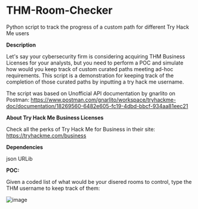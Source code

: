# THM-Room-Checker

Python script to track the progress of a custom path for different Try Hack Me users


**Description**

Let's say your cybersecurity firm is considering acquiring THM Business Licenses for your analysts, but you need to perform a POC and simulate how would you keep track of custom curated paths meeting ad-hoc requirements.
This script is a demonstration for keeping track of the completion of those curated paths by inputting a try hack me username.

The script was based on Unofficial API documentation by gnarlito on Postman: https://www.postman.com/gnarlito/workspace/tryhackme-doc/documentation/18269560-6482e605-fc19-4dbd-bbcf-934aa81eec21


**About Try Hack Me Business Licenses**

Check all the perks of Try Hack Me for Business in their site: https://tryhackme.com/business


**Dependencies**

json
URLib


**POC:**

Given a coded list of what would be your disered rooms to control, type the THM username to keep track of them:

![image](https://github.com/treserre/THM-Room-Checker/assets/124435877/f83266f6-f89d-44bb-9620-35f1c023ea35)
